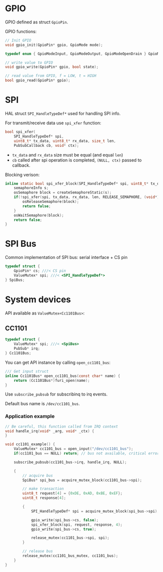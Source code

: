 # GPIO

GPIO defined as struct `GpioPin`.

GPIO functions:

```C
// Init GPIO
void gpio_init(GpioPin* gpio, GpioMode mode);

typedef enum { GpioModeInput, GpioModeOutput, GpioModeOpenDrain } GpioMode;

// write value to GPIO
void gpio_write(GpioPin* gpio, bool state);

// read value from GPIO, f = LOW, t = HIGH
bool gpio_read(GpioPin* gpio);
```

# SPI

HAL struct `SPI_HandleTypeDef*` used for handling SPI info.

For transmit/receive data use `spi_xfer` function:

```C
bool spi_xfer(
    SPI_HandleTypeDef* spi,
    uint8_t* tx_data, uint8_t* rx_data, size_t len,
    PubSubCallback cb, void* ctx);
```

* `tx_data` and `rx_data` size must be equal (and equal `len`)
* `cb` called after spi operation is completed, `(NULL, ctx)` passed to callback.

Blocking verison:

```C
inline static bool spi_xfer_block(SPI_HandleTypeDef* spi, uint8_t* tx_data, uint8_t* rx_data, size_t len) {
    semaphoreInfo s;
    osSemaphore block = createSemaphoreStatic(s);
    if(!spi_xfer(spi, tx_data, rx_data, len, RELEASE_SEMAPHORE, (void*)block)) {
        osReleaseSemaphore(block);
        return false;
    }
    osWaitSemaphore(block);
    return false;
}
```

# SPI Bus

Common implementation of SPI bus: serial interface + CS pin

```C
typedef struct {
    GpioPin* cs; ///< CS pin
    ValueMutex* spi; ///< <SPI_HandleTypeDef*>
} SpiBus;
```

# System devices

API available as `ValueMutex<Cc1101Bus>`:

## CC1101

```C
typedef struct {
    ValueMutex* spi; ///< <SpiBus>
    PubSub* irq;
} Cc1101Bus;
```

You can get API instance by calling `open_cc1101_bus`:

```C
/// Get input struct
inline Cc1101Bus* open_cc1101_bus(const char* name) {
    return (Cc1101Bus*)furi_open(name);
}
```

Use `subscribe_pubsub` for subscribinq to irq events.

Default bus name is `/dev/cc1101_bus`.

### Application example

```C
// Be careful, this function called from IRQ context
void handle_irq(void* _arg, void* _ctx) {
}

void cc1101_example() {
    ValueMutex* cc1101_bus = open_input("/dev/cc1101_bus");
    if(cc1101_bus == NULL) return; // bus not available, critical error

    subscribe_pubsub(cc1101_bus->irq, handle_irq, NULL);

    {
        // acquire bus 
        SpiBus* spi_bus = acquire_mutex_block(cc1101_bus->spi);

        // make transaction
        uint8_t request[4] = {0xDE, 0xAD, 0xBE, 0xEF};
        uint8_t response[4];

        {
            SPI_HandleTypeDef* spi = acquire_mutex_block(spi_bus->spi);

            gpio_write(spi_bus->cs, false);
            spi_xfer_block(spi, request, response, 4);
            gpio_write(spi_bus->cs, true);

            release_mutex(cc1101_bus->spi, spi);
        }

        // release bus
        release_mutex(cc1101_bus_mutex, cc1101_bus);
    }
}
```
